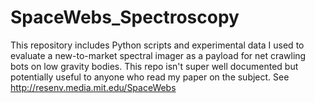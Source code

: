 # SpaceWebs_Spectroscopy
This repository includes Python scripts and experimental data I used to evaluate a new-to-market spectral imager as a payload for net crawling bots on low gravity bodies. This repo isn't super well documented but potentially useful to anyone who read my paper on the subject. See http://resenv.media.mit.edu/SpaceWebs 
